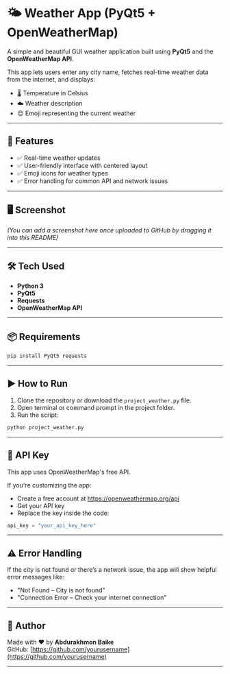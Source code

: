 # 🌤️ Weather App (PyQt5 + OpenWeatherMap)

A simple and beautiful GUI weather application built using **PyQt5** and the **OpenWeatherMap API**.

This app lets users enter any city name, fetches real-time weather data from the internet, and displays:
- 🌡️ Temperature in Celsius
- ☁️ Weather description
- 😊 Emoji representing the current weather

---

## 🚀 Features

- ✅ Real-time weather updates
- ✅ User-friendly interface with centered layout
- ✅ Emoji icons for weather types
- ✅ Error handling for common API and network issues

---

## 🖥️ Screenshot

*(You can add a screenshot here once uploaded to GitHub by dragging it into this README)*

---

## 🛠️ Tech Used

- **Python 3**
- **PyQt5**
- **Requests**
- **OpenWeatherMap API**

---

## 📦 Requirements

```bash
pip install PyQt5 requests
```

---

## ▶️ How to Run

1. Clone the repository or download the `project_weather.py` file.
2. Open terminal or command prompt in the project folder.
3. Run the script:

```bash
python project_weather.py
```

---

## 🔑 API Key

This app uses OpenWeatherMap's free API.

If you're customizing the app:
- Create a free account at https://openweathermap.org/api
- Get your API key
- Replace the key inside the code:

```python
api_key = "your_api_key_here"
```

---

## ⚠️ Error Handling

If the city is not found or there’s a network issue, the app will show helpful error messages like:
- "Not Found – City is not found"
- "Connection Error – Check your internet connection"

---

## 📁 Author

Made with ❤️ by **Abdurakhmon Baike**  
GitHub: [https://github.com/yourusername](https://github.com/yourusername)

---